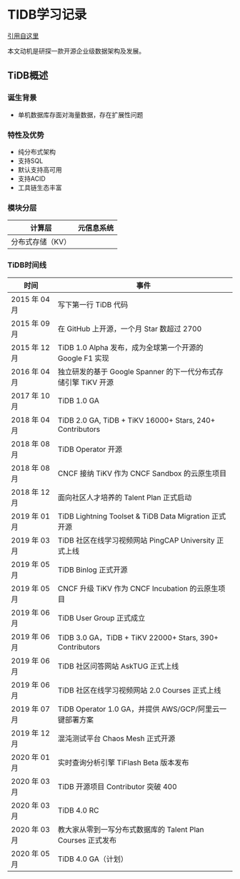 # TIDB学习记录

[引用自这里](https://book.tidb.io/session5/chapter1/a-brief-history-of-tidb.html)

本文动机是研探一款开源企业级数据架构及发展。

## TiDB概述

### 诞生背景

- 单机数据库存面对海量数据，存在扩展性问题

### 特性及优势

- 纯分布式架构
- 支持SQL
- 默认支持高可用
- 支持ACID
- 工具链生态丰富

### 模块分层

|计算层|元信息系统|
|---|---|
| 分布式存储（KV）| |

### TiDB时间线


|时间 | 事件|
|--- |---|
|2015 年 04 月	| 写下第一行 TiDB 代码  |
|2015 年 09 月	| 在 GitHub 上开源，一个月 Star 数超过 2700  |
|2015 年 12 月	| TiDB 1.0 Alpha 发布，成为全球第一个开源的 Google F1 实现  |
|2016 年 04 月	| 独立研发的基于 Google Spanner 的下一代分布式存储引擎 TiKV 开源  |
|2017 年 10 月	| TiDB 1.0 GA  |
|2018 年 04 月	| TiDB 2.0 GA, TiDB + TiKV 16000+ Stars, 240+ Contributors  |
|2018 年 08 月	| TiDB Operator 开源  |
|2018 年 08 月	| CNCF 接纳 TiKV 作为 CNCF Sandbox 的云原生项目  |
|2018 年 12 月	| 面向社区人才培养的 Talent Plan 正式启动  |
|2019 年 01 月	| TiDB Lightning Toolset & TiDB Data Migration 正式开源  |
|2019 年 03 月	| TiDB 社区在线学习视频网站 PingCAP University 正式上线  |
|2019 年 05 月	| TiDB Binlog 正式开源  |
|2019 年 05 月	| CNCF 升级 TiKV 作为 CNCF Incubation 的云原生项目  |
|2019 年 06 月	| TiDB User Group 正式成立  |
|2019 年 06 月	| TiDB 3.0 GA，TiDB + TiKV 22000+ Stars, 390+ Contributors  |
|2019 年 06 月	| TiDB 社区问答网站 AskTUG 正式上线  |
|2019 年 06 月	| TiDB 社区在线学习视频网站 2.0 Courses 正式上线  |
|2019 年 07 月	| TiDB Operator 1.0 GA，并提供 AWS/GCP/阿里云一键部署方案  |
|2019 年 12 月	| 混沌测试平台 Chaos Mesh 正式开源  |
|2020 年 01 月	| 实时查询分析引擎 TiFlash Beta 版本发布  |
|2020 年 03 月	| TiDB 开源项目 Contributor 突破 400  |
|2020 年 03 月	| TiDB 4.0 RC  |
|2020 年 03 月	| 教大家从零到一写分布式数据库的 Talent Plan Courses 正式发布  |
|2020 年 05 月	| TiDB 4.0 GA（计划）  |


